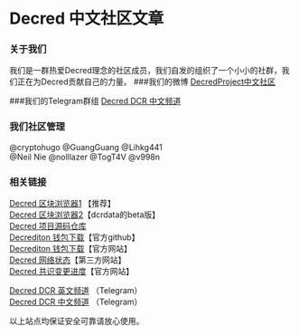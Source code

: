# Decred 中文社区文章

### 关于我们
我们是一群热爱Decred理念的社区成员，我们自发的组织了一个小小的社群，我们正在为Decred贡献自己的力量。
###我们的微博
[DecredProject中文社区](https://weibo.cn/6824123103)

###我们的Telegram群组
[Decred DCR 中文频道](https://t.me/decred_cn) 

### 我们社区管理
  @cryptohugo @GuangGuang @Lihkg441  <br/>
  @Neil Nie @nolllazer @TogT4V @v998n<br/>


### 相关链接
[Decred 区块浏览器1](https://explorer.dcrdata.org) 【推荐】<br/>
[Decred 区块浏览器2](https://beta.dcrdata.org)【dcrdata的beta版】<br/>
[Decred 项目源码仓库](https://github.com/decred)<br/>
[Decrediton 钱包下载](https://github.com/decred/decred-binaries/releases)【官方github】<br/>
[Decrediton 钱包下载](https://www.decred.org/downloads)【官方网站】<br/>
[Decred 网络状态](https://dcred.eu/home)【第三方网站】<br/>
[Decred 共识变更进度](https://voting.decred.org)【官方网站】<br/>

[Decred DCR 英文频道](https://t.me/Decred) （Telegram）<br/>
[Decred DCR 中文频道](https://t.me/decred_cn) （Telegram）

以上站点均保证安全可靠请放心使用。
